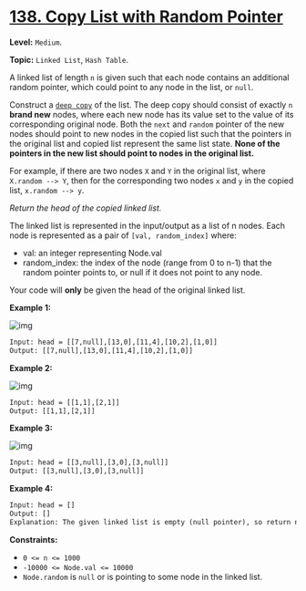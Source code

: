 # [138. Copy List with Random Pointer](https://leetcode.com/problems/copy-list-with-random-pointer/)

**Level:** `Medium`.

**Topic:** `Linked List`, `Hash Table`.

A linked list of length `n` is given such that each node contains an additional random pointer, which could point to any node in the list, or `null`.

Construct a [`deep copy`](https://en.wikipedia.org/wiki/Object_copying#Deep_copy) of the list. The deep copy should consist of exactly `n` **brand new** nodes, where each new node has its value set to the value of its corresponding original node. Both the `next` and `random` pointer of the new nodes should point to new nodes in the copied list such that the pointers in the original list and copied list represent the same list state. **None of the pointers in the new list should point to nodes in the original list.**

For example, if there are two nodes `X` and `Y` in the original list, where `X.random --> Y`, then for the corresponding two nodes `x` and `y` in the copied list, `x.random --> y`.

_Return the head of the copied linked list._

The linked list is represented in the input/output as a list of n nodes. Each node is represented as a pair of `[val, random_index]` where:

- val: an integer representing Node.val
- random_index: the index of the node (range from 0 to n-1) that the random pointer points to, or null if it does not point to any node.

Your code will **only** be given the head of the original linked list.

**Example 1:**

![img](https://assets.leetcode.com/uploads/2019/12/18/e1.png)

```txt
Input: head = [[7,null],[13,0],[11,4],[10,2],[1,0]]
Output: [[7,null],[13,0],[11,4],[10,2],[1,0]]
```

**Example 2:**

![img](https://assets.leetcode.com/uploads/2019/12/18/e2.png)

```txt
Input: head = [[1,1],[2,1]]
Output: [[1,1],[2,1]]
```

**Example 3:**

![img](https://assets.leetcode.com/uploads/2019/12/18/e3.png)

```txt
Input: head = [[3,null],[3,0],[3,null]]
Output: [[3,null],[3,0],[3,null]]
```

**Example 4:**

```txt
Input: head = []
Output: []
Explanation: The given linked list is empty (null pointer), so return null.
```

**Constraints:**

- `0 <= n <= 1000`
- `-10000 <= Node.val <= 10000`
- `Node.random` is `null` or is pointing to some node in the linked list.
